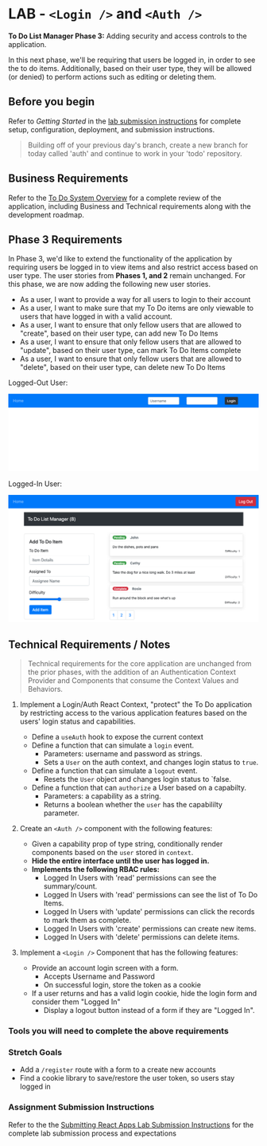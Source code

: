 # LAB -  `<Login />` and `<Auth />`

**To Do List Manager Phase 3:** Adding security and access controls to the application.

In this next phase, we'll be requiring that users be logged in, in order to see the to do items. Additionally, based on their user type, they will be allowed (or denied) to perform actions such as editing or deleting them.

## Before you begin

Refer to *Getting Started*  in the [lab submission instructions](../../../reference/submission-instructions/labs/README.md) for complete setup, configuration, deployment, and submission instructions.

> Building off of your previous day's branch, create a new branch for today called 'auth' and continue to work in your 'todo' repository.

## Business Requirements

Refer to the [To Do System Overview](../../TodoApi/README.md) for a complete review of the application, including Business and Technical requirements along with the development roadmap.

## Phase 3 Requirements

In Phase 3, we'd like to extend the functionality of the application by requiring users be logged in to view items and also restrict access based on user type. The user stories from **Phases 1, and 2** remain unchanged. For this phase, we are now adding the following new user stories.

- As a user, I want to provide a way for all users to login to their account
- As a user, I want to make sure that my To Do items are only viewable to users that have logged in with a valid account.
- As a user, I want to ensure that only fellow users that are allowed to "create", based on their user type, can add new To Do Items
- As a user, I want to ensure that only fellow users that are allowed to "update", based on their user type, can mark To Do Items complete
- As a user, I want to ensure that only fellow users that are allowed to "delete", based on their user type, can delete new To Do Items

Logged-Out User:

![LoggedOut](todo-logged-out.png)

Logged-In User:

![LoggedIn](todo-user.png)

## Technical Requirements / Notes

> Technical requirements for the core application are unchanged from the prior phases, with the addition of an Authentication Context Provider and Components that consume the Context Values and Behaviors.

1. Implement a Login/Auth React Context, "protect" the To Do application by restricting access to the various application features based on the users' login status and capabilities.
   - Define a `useAuth` hook to expose the current context
   - Define a function that can simulate a `login` event.
     - Parameters: username and password as strings.
     - Sets a `User` on the auth context, and changes login status to `true`.
   - Define a function that can simulate a `logout` event.
     - Resets the `User` object and changes login status to `false.
   - Define a function that can `authorize` a User based on a capabilty.
     - Parameters: a capability as a string.
     - Returns a boolean whether the `user` has the capabililty parameter.

1. Create an `<Auth />` component with the following features:
   - Given a capability prop of type string, conditionally render components based on the `user` stored in `context`.
   - **Hide the entire interface until the user has logged in.**
   - **Implements the following RBAC rules:**
     - Logged In Users with 'read' permissions can see the summary/count.
     - Logged In Users with 'read' permissions can see the list of To Do Items.
     - Logged In Users with 'update' permissions can click the records to mark them as complete.
     - Logged In Users with 'create' permissions can create new items.
     - Logged In Users with 'delete' permissions can delete items.

1. Implement a `<Login />` Component that has the following features:
   - Provide an account login screen with a form.
     - Accepts Username and Password
     - On successful login, store the token as a cookie
   - If a user returns and has a valid login cookie, hide the login form and consider them "Logged In"
     - Display a logout button instead of a form if they are "Logged In".

### Tools you will need to complete the above requirements

### Stretch Goals

- Add a `/register` route with a form to a create new accounts
- Find a cookie library to save/restore the user token, so users stay logged in

### Assignment Submission Instructions

Refer to the the [Submitting React Apps Lab Submission Instructions](../../../reference/submission-instructions/labs/react-apps.md) for the complete lab submission process and expectations
